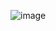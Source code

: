 ![image](https://github.com/JPerez1005/Proyecto-Java-Universidad/assets/116776667/739cd0ec-e9bb-4f39-ab4a-809a1c38485d)
